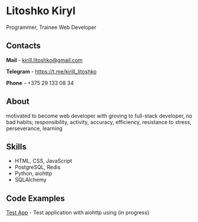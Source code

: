Litoshko Kiryl
========================
Programmer, Trainee Web Developer


Contacts
-------------------------
**Mail** - kirill.litoshko@gmail.com

**Telegram** - https://t.me/kirill_litoshko

**Phone** - +375 29 133 08 34


About
-------------------------
motivated to become web developer with groving to full-stack developer, no bad habits; responsibility, activity, accuracy, efficiency, resistance to stress, perseverance, learning


Skills
-------------------------
* HTML, CSS, JavaScript
* PostgreSQL, Redis
* Python, aiohttp
* SQLAlchemy


Code Examples
-------------------------
[Test App](https://github.com/KirillLitoshko/catalog-aio) - Test application with aiohttp using (in progress)